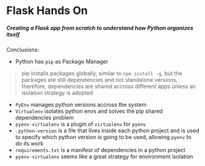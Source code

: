 # Flask Hands On

##### Creating a Flask app from scratch to understand how Python organizes itself

Conclusions: 

 - Python has `pip` as Package Manager
 
> pip installs packages globally, similar to `npm install -g`, but the packages are still dependencies and not standalone versions, therefore, dependencies are shared accross different apps unless an isolation strategy is adopted

 - `PyEnv` manages python versions accross the system
 - `Virtualenv` isolates python envs and solves the pip shared dependencies problem
 - `pyenv-virtualenv` is a plugin of `virtualenv` for `pyenv`
 - `.python-version` is a file that lives inside each python project and is used to specify which python version is going to be used, allowing `pyenv` to do its work
 - `requirements.txt` is a manifest of dependencies in a python project
 - `pyenv-virtualenv` seems like a great strategy for environment isolation
